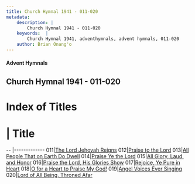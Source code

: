 ```yaml
---
title: Church Hymnal 1941 - 011-020
metadata:
    description: |
        Church Hymnal 1941 - 011-020
    keywords:  |
        Church Hymnal 1941, adventhymnals, advent hymnals, 011-020
    author: Brian Onang'o
---
```


#### Advent Hymnals
## Church Hymnal 1941 - 011-020

# Index of Titles
# | Title                        
-- |-------------
011|[The Lord Jehovah Reigns](/church-hymnal/CH/001-100/011-020/The-Lord-Jehovah-Reigns)
012|[Praise to the Lord](/church-hymnal/CH/001-100/011-020/Praise-to-the-Lord)
013|[All People That on Earth Do Dwell](/church-hymnal/CH/001-100/011-020/All-People-That-on-Earth-Do-Dwell)
014|[Praise Ye the Lord](/church-hymnal/CH/001-100/011-020/Praise-Ye-the-Lord)
015|[All Glory, Laud, and Honor](/church-hymnal/CH/001-100/011-020/All-Glory,-Laud,-and-Honor)
016|[Praise the Lord, His Glories Show](/church-hymnal/CH/001-100/011-020/Praise-the-Lord,-His-Glories-Show)
017|[Rejoice, Ye Pure in Heart](/church-hymnal/CH/001-100/011-020/Rejoice,-Ye-Pure-in-Heart)
018|[O for a Heart to Praise My God!](/church-hymnal/CH/001-100/011-020/O-for-a-Heart-to-Praise-My-God!)
019|[Angel Voices Ever Singing](/church-hymnal/CH/001-100/011-020/Angel-Voices-Ever-Singing)
020|[Lord of All Being, Throned Afar](/church-hymnal/CH/001-100/011-020/Lord-of-All-Being,-Throned-Afar)